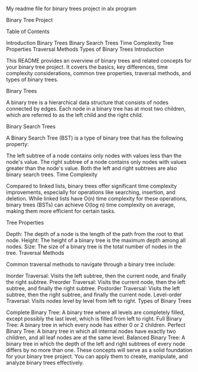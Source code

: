My readme file for binary trees project in alx program

Binary Tree Project

Table of Contents

Introduction
Binary Trees
Binary Search Trees
Time Complexity
Tree Properties
Traversal Methods
Types of Binary Trees
Introduction

This README provides an overview of binary trees and related concepts for your binary tree project. It covers the basics, key differences, time complexity considerations, common tree properties, traversal methods, and types of binary trees.

Binary Trees

A binary tree is a hierarchical data structure that consists of nodes connected by edges. Each node in a binary tree has at most two children, which are referred to as the left child and the right child.

Binary Search Trees

A Binary Search Tree (BST) is a type of binary tree that has the following property:

The left subtree of a node contains only nodes with values less than the node's value.
The right subtree of a node contains only nodes with values greater than the node's value.
Both the left and right subtrees are also binary search trees.
Time Complexity

Compared to linked lists, binary trees offer significant time complexity improvements, especially for operations like searching, insertion, and deletion. While linked lists have O(n) time complexity for these operations, binary trees (BSTs) can achieve O(log n) time complexity on average, making them more efficient for certain tasks.

Tree Properties

Depth: The depth of a node is the length of the path from the root to that node.
Height: The height of a binary tree is the maximum depth among all nodes.
Size: The size of a binary tree is the total number of nodes in the tree.
Traversal Methods

Common traversal methods to navigate through a binary tree include:

Inorder Traversal: Visits the left subtree, then the current node, and finally the right subtree.
Preorder Traversal: Visits the current node, then the left subtree, and finally the right subtree.
Postorder Traversal: Visits the left subtree, then the right subtree, and finally the current node.
Level-order Traversal: Visits nodes level by level from left to right.
Types of Binary Trees

Complete Binary Tree: A binary tree where all levels are completely filled, except possibly the last level, which is filled from left to right.
Full Binary Tree: A binary tree in which every node has either 0 or 2 children.
Perfect Binary Tree: A binary tree in which all internal nodes have exactly two children, and all leaf nodes are at the same level.
Balanced Binary Tree: A binary tree in which the depth of the left and right subtrees of every node differs by no more than one.
These concepts will serve as a solid foundation for your binary tree project. You can apply them to create, manipulate, and analyze binary trees effectively. 

